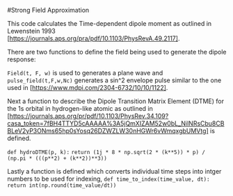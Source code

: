 #Strong Field Approximation

This code calculates the Time-dependent dipole moment as outlined in Lewenstein 1993 [https://journals.aps.org/pra/pdf/10.1103/PhysRevA.49.2117].

There are two functions to define the field being used to generate the dipole response:

`Field(t, F, w)` is used to generates a plane wave and `pulse_field(t,F,w,Nc)` generates a sin^2 envelope pulse similar to the one used in [https://www.mdpi.com/2304-6732/10/10/1122].

Next a function to describe the Dipole Transition Matrix Element (DTME) for the 1s orbital in hydrogen-like atomic as outlined in [https://journals.aps.org/pr/pdf/10.1103/PhysRev.34.109?casa_token=7fBH4TTYD5cAAAAA%3A5jQmXIZAM52w0bL_NilNRsCbu8CBBLeV2yP3ONms65hp0sYosq26DZWZLW30nHGWr6vWmqxgbUMVtg] is defined. 

`def hydroDTME(p, k):`
    `return (1j * 8 * np.sqrt(2 * (k**5)) * p) / (np.pi * (((p**2) + (k**2))**3))`

Lastly a function is defined which converts individual time steps into intger numbers to be used for indexing, 
`def time_to_index(time_value, dt):`
    `return int(np.round(time_value/dt))`
